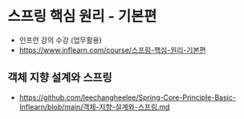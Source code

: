 # 스프링 핵심 원리 - 기본편
  * 인프런 강의 수강 (업무활용)
  * https://www.inflearn.com/course/스프링-핵심-원리-기본편

## **객체 지향 설계와 스프링**
  * https://github.com/leechangheelee/Spring-Core-Principle-Basic-Inflearn/blob/main/객체-지향-설계와-스프링.md
